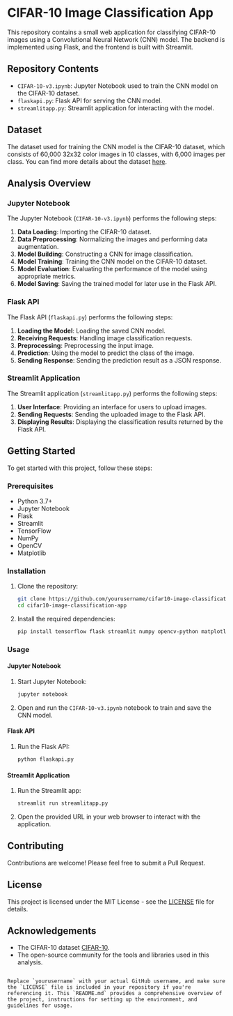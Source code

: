 # CIFAR-10 Image Classification App

This repository contains a small web application for classifying CIFAR-10 images using a Convolutional Neural Network (CNN) model. The backend is implemented using Flask, and the frontend is built with Streamlit.

## Repository Contents

- `CIFAR-10-v3.ipynb`: Jupyter Notebook used to train the CNN model on the CIFAR-10 dataset.
- `flaskapi.py`: Flask API for serving the CNN model.
- `streamlitapp.py`: Streamlit application for interacting with the model.

## Dataset

The dataset used for training the CNN model is the CIFAR-10 dataset, which consists of 60,000 32x32 color images in 10 classes, with 6,000 images per class. You can find more details about the dataset [here](https://www.cs.toronto.edu/~kriz/cifar.html).

## Analysis Overview

### Jupyter Notebook

The Jupyter Notebook (`CIFAR-10-v3.ipynb`) performs the following steps:
1. **Data Loading**: Importing the CIFAR-10 dataset.
2. **Data Preprocessing**: Normalizing the images and performing data augmentation.
3. **Model Building**: Constructing a CNN for image classification.
4. **Model Training**: Training the CNN model on the CIFAR-10 dataset.
5. **Model Evaluation**: Evaluating the performance of the model using appropriate metrics.
6. **Model Saving**: Saving the trained model for later use in the Flask API.

### Flask API

The Flask API (`flaskapi.py`) performs the following steps:
1. **Loading the Model**: Loading the saved CNN model.
2. **Receiving Requests**: Handling image classification requests.
3. **Preprocessing**: Preprocessing the input image.
4. **Prediction**: Using the model to predict the class of the image.
5. **Sending Response**: Sending the prediction result as a JSON response.

### Streamlit Application

The Streamlit application (`streamlitapp.py`) performs the following steps:
1. **User Interface**: Providing an interface for users to upload images.
2. **Sending Requests**: Sending the uploaded image to the Flask API.
3. **Displaying Results**: Displaying the classification results returned by the Flask API.


## Getting Started

To get started with this project, follow these steps:

### Prerequisites

- Python 3.7+
- Jupyter Notebook
- Flask
- Streamlit
- TensorFlow
- NumPy
- OpenCV
- Matplotlib

### Installation

1. Clone the repository:
    ```bash
    git clone https://github.com/yourusername/cifar10-image-classification-app.git
    cd cifar10-image-classification-app
    ```

2. Install the required dependencies:
    ```bash
    pip install tensorflow flask streamlit numpy opencv-python matplotlib requests
    ```

### Usage

#### Jupyter Notebook

1. Start Jupyter Notebook:
    ```bash
    jupyter notebook
    ```

2. Open and run the `CIFAR-10-v3.ipynb` notebook to train and save the CNN model.

#### Flask API

1. Run the Flask API:
    ```bash
    python flaskapi.py
    ```

#### Streamlit Application

1. Run the Streamlit app:
    ```bash
    streamlit run streamlitapp.py
    ```

2. Open the provided URL in your web browser to interact with the application.

## Contributing

Contributions are welcome! Please feel free to submit a Pull Request.

## License

This project is licensed under the MIT License - see the [LICENSE](LICENSE) file for details.

## Acknowledgements

- The CIFAR-10 dataset [CIFAR-10](https://www.cs.toronto.edu/~kriz/cifar.html).
- The open-source community for the tools and libraries used in this analysis.
```

Replace `yourusername` with your actual GitHub username, and make sure the `LICENSE` file is included in your repository if you're referencing it. This `README.md` provides a comprehensive overview of the project, instructions for setting up the environment, and guidelines for usage.
